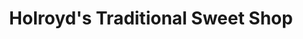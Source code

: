 ---
title: "Holroyd's Traditional Sweet Shop"
url: /grantham/holroyds-traditional-sweet-shop/
shop: confectionery
---